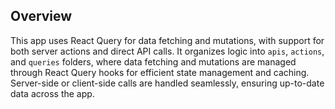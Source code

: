 ## Overview

This app uses React Query for data fetching and mutations, with support for both server actions and direct API calls. It organizes logic into `apis`, `actions`, and `queries` folders, where data fetching and mutations are managed through React Query hooks for efficient state management and caching. Server-side or client-side calls are handled seamlessly, ensuring up-to-date data across the app.
